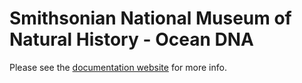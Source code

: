 # Smithsonian National Museum of Natural History - Ocean DNA

Please see the [documentation website](https://dmacguigan.github.io/SI-Ocean-DNA/) for more info.
